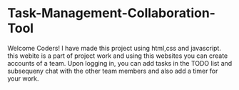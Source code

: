 # Task-Management-Collaboration-Tool
Welcome Coders!
I have made this project using html,css and javascript.
this webite is a part of project work and using this websites you can create accounts of a team. Upon logging in, you can add tasks in the TODO list and subsequeny chat with the other team members and also add a timer for your work.
